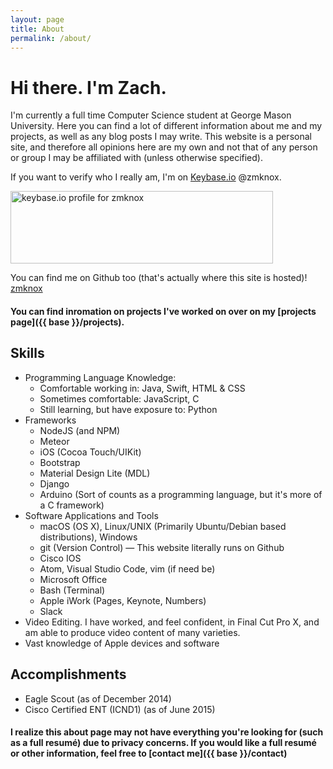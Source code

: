 ```yaml
---
layout: page
title: About
permalink: /about/
---
```


# Hi there. I'm Zach.

I'm currently a full time Computer Science student at George Mason University. Here you can find
a lot of different information about me and my projects, as well as any blog posts I may write. This website is a personal site, and therefore all opinions here are my own and not that of any person or group I may be affiliated with (unless otherwise specified).

If you want to verify who I really am, I'm on [Keybase.io](https://keybase.io/) @zmknox.

<a href="https://keybase.io/zmknox"><img src="https://keybase.onlineth.com/zmknox.png?theme=dark" width="420" height="116" alt="keybase.io profile for zmknox"></a>

You can find me on Github too (that's actually where this site is hosted)!
[<i class="fa fa-github"></i> zmknox](https://github.com/zmknox)

#### You can find inromation on projects I've worked on over on my [projects page]({{ base }}/projects).
## Skills

-   Programming Language Knowledge:
    -   Comfortable working in: Java, Swift, HTML & CSS
    -   Sometimes comfortable: JavaScript, C
    -   Still learning, but have exposure to: Python
-   Frameworks
    -   NodeJS (and NPM)
    -   Meteor
    -   iOS (Cocoa Touch/UIKit)
    -   Bootstrap
    -   Material Design Lite (MDL)
    -   Django
    -   Arduino (Sort of counts as a programming language, but it's more of a C framework)
-   Software Applications and Tools
    -   macOS (OS X), Linux/UNIX (Primarily Ubuntu/Debian based distributions), Windows
    -   git (Version Control) — This website literally runs on Github
    -   Cisco IOS
    -   Atom, Visual Studio Code, vim (if need be)
    -   Microsoft Office
    -   Bash (Terminal)
    -   Apple iWork (Pages, Keynote, Numbers)
    -   Slack
-   Video Editing. I have worked, and feel confident, in Final Cut Pro X, and am able to produce video content of many varieties.
-   Vast knowledge of Apple devices and software

## Accomplishments

-   Eagle Scout (as of December 2014)
-   Cisco Certified ENT (ICND1) (as of June 2015)

#### I realize this about page may not have everything you're looking for (such as a full resumé) due to privacy concerns. If you would like a full resumé or other information, feel free to [contact me]({{ base }}/contact)